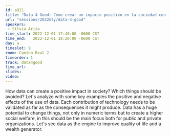 ```yaml
---
id: a921
title: "Data 4 Good: Cómo crear un impacto positivo en la sociedad con datos"
url: "sessions/2022mty/data-4-good"
speakers:
 - Silvia Ariza
time_start: 2022-12-01 17:40:00 -0600 CST
time_end:   2022-12-01 18:20:00 -0600 CST
day: a
timeslot: 9
room: Camino Real 2
timeorder: 1
track: data4good
live_url: 
slides: 
video: 
---
```


How data can create a positive impact in society? Which things should be avoided? Let's analyze with some key examples the positive and negative effects of the use of data. Each contribution of technology needs to be validated as far as the consequences it might produce. Data has a huge potential to change things, not only in numeric terms but to create a higher social welfare, in this should be the main focus both for public and private organizations. Let's see data as the engine to improve quality of life and a wealth generator.